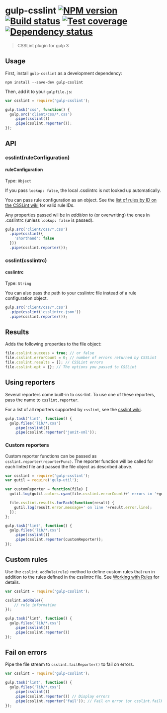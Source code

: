 # gulp-csslint [![NPM version][npm-image]][npm-url] [![Build status][travis-image]][travis-url] [![Test coverage][coveralls-image]][coveralls-url] [![Dependency status][david-image]][david-url]
> CSSLint plugin for gulp 3

## Usage

First, install `gulp-csslint` as a development dependency:

```shell
npm install --save-dev gulp-csslint
```

Then, add it to your `gulpfile.js`:

```js
var csslint = require('gulp-csslint');

gulp.task('css', function() {
  gulp.src('client/css/*.css')
    .pipe(csslint())
    .pipe(csslint.reporter());
});
```

## API

### csslint(ruleConfiguration)

#### ruleConfiguration
Type: `Object`

If you pass `lookup: false`, the local .csslintrc is not looked up automatically.

You can pass rule configuration as an object. See the [list of rules by ID on the CSSLint wiki](https://github.com/stubbornella/csslint/wiki/Rules-by-ID) for valid rule IDs.

Any properties passed wil be in _addition_ to (or overwriting) the ones in .csslintrc (unless `lookup: false` is passed).

```js
gulp.src('client/css/*.css')
  .pipe(csslint({
    'shorthand': false
  }))
  .pipe(csslint.reporter());
```

### csslint(csslintrc)

#### csslintrc
Type: `String`

You can also pass the path to your csslintrc file instead of a rule configuration object.

```js
gulp.src('client/css/*.css')
  .pipe(csslint('csslintrc.json'))
  .pipe(csslint.reporter());
```

## Results

Adds the following properties to the file object:

```js
file.csslint.success = true; // or false
file.csslint.errorCount = 0; // number of errors returned by CSSLint
file.csslint.results = []; // CSSLint errors
file.csslint.opt = {}; // The options you passed to CSSLint
```

## Using reporters

Several reporters come built-in to css-lint. To use one of these reporters, pass the name to `csslint.reporter`.

For a list of all reporters supported by `csslint`, see the [csslint wiki](https://github.com/CSSLint/csslint/wiki/Command-line-interface#--format).

```js
gulp.task('lint', function() {
  gulp.files('lib/*.css')
    .pipe(csslint())
    .pipe(csslint.reporter('junit-xml'));
```

### Custom reporters

Custom reporter functions can be passed as `csslint.reporter(reporterFunc)`. The reporter function will be called for each linted file and passed the file object as described above.

```js
var csslint = require('gulp-csslint');
var gutil = require('gulp-util');

var customReporter = function(file) {
  gutil.log(gutil.colors.cyan(file.csslint.errorCount)+' errors in '+gutil.colors.magenta(file.path));

  file.csslint.results.forEach(function(result) {
    gutil.log(result.error.message+' on line '+result.error.line);
  });
};

gulp.task('lint', function() {
  gulp.files('lib/*.css')
    .pipe(csslint())
    .pipe(csslint.reporter(customReporter));
});
```

## Custom rules

Use the `csslint.addRule(rule)` method to define custom rules that run in addition to the rules defined in the csslintrc file. See [Working with Rules](https://github.com/CSSLint/csslint/wiki/Working-with-Rules) for details.

```js
var csslint = require('gulp-csslint');

csslint.addRule({
	// rule information
});

gulp.task(‘lint’, function() {
  gulp.files('lib/*.css')
    .pipe(csslint())
    .pipe(csslint.reporter())
});
```

## Fail on errors

Pipe the file stream to `csslint.failReporter()` to fail on errors.

```js
var csslint = require('gulp-csslint');

gulp.task('lint', function() {
  gulp.files('lib/*.css')
    .pipe(csslint())
    .pipe(csslint.reporter()) // Display errors
    .pipe(csslint.reporter('fail')); // Fail on error (or csslint.failReporter())
});
```


[travis-url]: http://travis-ci.org/lazd/gulp-csslint
[travis-image]: https://img.shields.io/travis/lazd/gulp-csslint.svg
[npm-url]: https://npmjs.org/package/gulp-csslint
[npm-image]: https://img.shields.io/npm/v/gulp-csslint.svg
[david-url]: https://david-dm.org/lazd/gulp-csslint
[david-image]: https://img.shields.io/david/lazd/gulp-csslint.svg
[coveralls-url]: https://coveralls.io/r/lazd/gulp-csslint
[coveralls-image]: https://img.shields.io/coveralls/lazd/gulp-csslint.svg
